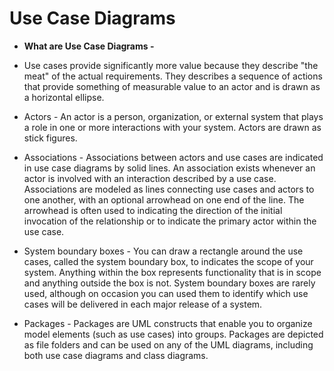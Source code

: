 # Use Case Diagrams

* **What are Use Case Diagrams -**
 * Use cases provide significantly more value because they describe "the meat" of the actual requirements. They describes a sequence of actions that provide something of measurable value to an actor and is drawn as a horizontal ellipse.

 * Actors - An actor is a person, organization, or external system that plays a role in one or more interactions with your system. Actors are drawn as stick figures. 

 * Associations - Associations between actors and use cases are indicated in use case diagrams by solid lines. An association exists whenever an actor is involved with an interaction described by a use case. Associations are modeled as lines connecting use cases and actors to one another, with an optional arrowhead on one end of the line. The arrowhead is often used to indicating the direction of the initial invocation of the relationship or to indicate the primary actor within the use case. 

 * System boundary boxes - You can draw a rectangle around the use cases, called the system boundary box, to indicates the scope of your system. Anything within the box represents functionality that is in scope and anything outside the box is not. System boundary boxes are rarely used, although on occasion you can used them to identify which use cases will be delivered in each major release of a system. 

* Packages - Packages are UML constructs that enable you to organize model elements (such as use cases) into groups. Packages are depicted as file folders and can be used on any of the UML diagrams, including both use case diagrams and class diagrams.